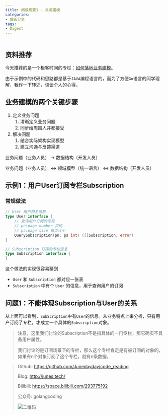 ```yaml
---
title: 阅读摘要1 - 业务建模
categories: 
- 成长分享
tags:
- Digest
---
```


![]()

## 资料推荐

今天推荐的是一个极客时间的专栏：[如何落地业务建模](https://time.geekbang.org/column/article/386594)。

由于示例中的代码和思路都是基于`JAVA`编程语言的，而为了方便`Go`语言的同学理解，我作一下转述，谈谈个人的心得。



## 业务建模的两个关键步骤

1. 定义业务问题
   1. 清晰定义业务问题
   2. 同步给周围人并都接受
2. 解决问题
   1. 结合实际架构实现模型
   2. 建立沟通与反馈渠道



业务问题（业务人员） -> 数据结构（开发人员）

业务问题（业务人员） <-> 领域模型（统一语言） <-> 数据结构（开发人员）



## 示例1：用户User订阅专栏Subscription

### 常规做法

```go
// User 用户相关信息
type User interface {
	// 查询用户订阅的专栏
	// pn:page number 页码
	// ps:page size 每页大小
	QuerySubscription(pn, ps int) ([]Subscription, error)
}

// Subscription 订阅的专栏信息
type Subscription interface {
}
```

这个做法的实现很容易猜到

- `User` 和 `Subscription` 都对应一张表
-  `Subscription`  中有个 `User`  的信息，用于查询用户的订阅



## 问题1：不能体现Subscription与User的关系

从上面可以看到，`SubScription`中有`User`的信息。从业务特点上来分析，只有用户订阅了专栏，才成立一个具体的`Subscription`对象。

> 注意，这里我们讨论的Subscription不是指具体的一门专栏，那它确实不具备用户属性。
>
> 我们讨论的是订阅场景下的专栏，那么这个专栏肯定是有被订阅的对象的，如果有n个对象订阅了这个专栏，就有n条数据。





> Github: https://github.com/Junedayday/code_reading
>
> Blog: http://junes.tech/
>
> Bilibili: https://space.bilibili.com/293775192
>
> 公众号: golangcoding
>
>  ![二维码](https://i.loli.net/2021/02/28/RPzy7Hjc9GZ8I3e.jpg)

